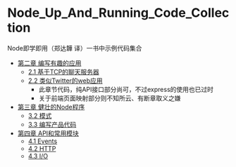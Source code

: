 # Node_Up_And_Running_Code_Collection
Node即学即用（郑达韡 译）一书中示例代码集合


* [第二章 编写有趣的应用](chapter2)
    * [2.1 基于TCP的聊天服务器](chapter2/section2.1)
    * [2.2 类似Twitter的web应用](chapter2/section2.2)
        * 此章节代码，纯API接口部分尚可，不过express的使用也已过时
        * 关于前端页面映射部分则不知所云、有断章取义之嫌
* [第三章 健壮的Node程序](chapter3)
    * [3.2 模式](chapter3/section3.2)
    * [3.3 编写产品代码](chapter3/section3.3)
* [第四章 API和常用模块](chapter4)
    * [4.1 Events](chapter4/section4.1)
    * [4.2 HTTP](chapter4/section4.2)
    * [4.3 I/O](chapter4/section4.3)

